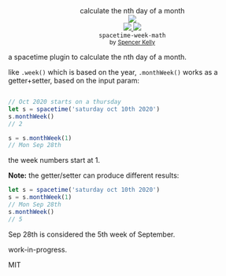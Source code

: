 <div align="center">

  <div>calculate the nth day of a month</div>
  <div><img src="https://cloud.githubusercontent.com/assets/399657/23590290/ede73772-01aa-11e7-8915-181ef21027bc.png" /></div>

  <div align="center">
    <a href="https://npmjs.org/package/spacetime-week-math">
      <img src="https://img.shields.io/npm/v/spacetime-week-math.svg?style=flat-square" />
    </a>
    <!-- <a href="https://codecov.io/gh/spencermountain/spacetime-week-math">
      <img src="https://codecov.io/gh/spencermountain/spacetime-week-math/branch/master/graph/badge.svg" />
    </a> -->
    <a href="https://unpkg.com/spacetime-week-math/builds/spacetime-week-math.min.js">
      <img src="https://badge-size.herokuapp.com/spencermountain/spacetime-week-math/master/builds/spacetime-week-math.min.js" />
    </a>
  </div>
  <div align="center">
    <code>spacetime-week-math</code>
  </div>
  <sub>
    by
    <a href="https://spencermountain.github.io/">Spencer Kelly</a>
  </sub>
</div>
<p></p>


a spacetime plugin to calculate the nth day of a month.

like `.week()` which is based on the year, `.monthWeek()` works as a getter+setter, based on the input param:
```js

// Oct 2020 starts on a thursday
let s = spacetime('saturday oct 10th 2020')
s.monthWeek()
// 2

s = s.monthWeek(1)
// Mon Sep 28th

```
the week numbers start at 1.

**Note:** 
the getter/setter can produce different results:
```js
let s = spacetime('saturday oct 10th 2020')
s = s.monthWeek(1)
// Mon Sep 28th
s.monthWeek()
// 5
```
Sep 28th is considered the 5th week of September.


work-in-progress.

MIT
